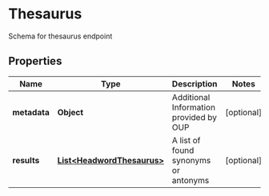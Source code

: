 

# Thesaurus

Schema for thesaurus endpoint

## Properties

| Name | Type | Description | Notes |
|------------ | ------------- | ------------- | -------------|
|**metadata** | **Object** | Additional Information provided by OUP |  [optional] |
|**results** | [**List&lt;HeadwordThesaurus&gt;**](HeadwordThesaurus.md) | A list of found synonyms or antonyms |  [optional] |



